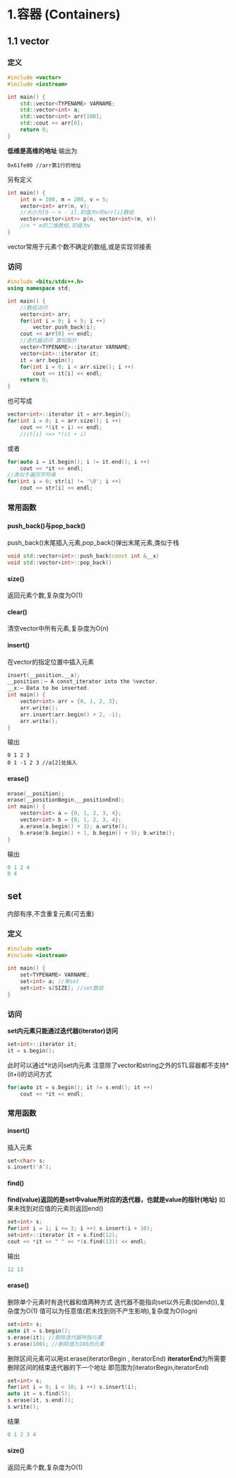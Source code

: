 # 1.容器 (Containers)
## 1.1 vector
### 定义
```cpp
#include <vector>
#include <iostream>

int main() {
	std::vector<TYPENAME> VARNAME;
	std::vector<int> a;
	std::vector<int> arr[100];
	std::cout << arr[0];
	return 0;
}
```
**低维是高维的地址**
输出为
```
0x61fe00 //arr第1行的地址
```
另有定义
```cpp
int main() {
	int n = 100, m = 200, v = 5;
	vector<int> arr(n, v);
	//大小为[0 ~ n - 1],初值为v的arr[i]数组
	vector<vector<int>> p(n, vector<int>(m, v))
	//n * m的二维数组,初值为v
}
```
vector常用于元素个数不确定的数组,或是实现邻接表
### 访问
```cpp
#include <bits/stdc++.h>
using namespace std;

int main() {
	//数组访问
	vector<int> arr;
	for(int i = 0; i < 5; i ++)
		vector.push_back(i);
	cout << arr[0] << endl;
	//迭代器访问 类似指针
	vector<TYPENAME>::iterator VARNAME;
	vector<int>::iterator it;
	it = arr.begin();
	for(int i = 0; i < arr.size(); i ++)
		cout << it[i] << endl;
	return 0;
}
```
也可写成
```cpp
vector<int>::iterator it = arr.begin();
for(int i = 0; i < arr.size(); i ++)
	cout << *(it + i) << endl;
	//it[i] <=> *(it + i)
```
或者
```cpp
for(auto i = it.begin(); i != it.end(); i ++)
	cout << *it << endl;
//类似于遍历字符串
for(int i = 0; str[i] != '\0'; i ++)
	cout << str[i] << endl;
```
### 常用函数
#### push_back()与pop_back()
push_back()末尾插入元素,pop_back()弹出末尾元素,类似于栈
```cpp
void std::vector<int>::push_back(const int &__x)
void std::vector<int>::pop_back()
```
#### size()
返回元素个数,复杂度为O(1)
#### clear()
清空vector中所有元素,复杂度为O(n)
#### insert()
在vector的指定位置中插入元素
```cpp
insert(__position,__x);
__position：– A const_iterator into the %vector.
__x:– Data to be inserted.
int main() {
	vector<int> arr = {0, 1, 2, 3};
	arr.write();
	arr.insert(arr.begin() + 2, -1);
	arr.write();
}
```
输出
```
0 1 2 3
0 1 -1 2 3 //a[2]处插入
```
#### erase()
```cpp
erase(__position);
erase(__positionBegin,__positionEnd);
int main() {
	vector<int> a = {0, 1, 2, 3, 4};
	vector<int> b = {0, 1, 2, 3, 4};
	a.erase(a.begin() + 3); a.write();
	b.erase(b.begin() + 1, b.begin() + 3); b.write();
}
```
输出
```cpp
0 1 2 4
0 4
```
## set
内部有序,不含重复元素(可去重)
### 定义
```cpp
#include <set>
#include <iostream>

int main() {
	set<TYPENAME> VARNAME;
	set<int> a; //单set
	set<int> s[SIZE]; //set数组
}
```
### 访问
**set内元素只能通过迭代器(iterator)访问**
```cpp
set<int>::iterator it;
it = s.begin();
```
此时可以通过\*it访问set内元素
注意除了vector和string之外的STL容器都不支持*(it+i)的访问方式
```cpp
for(auto it = s.begin(); it != s.end(); it ++)
	cout << *it << endl;
```
### 常用函数
#### insert()
插入元素
```cpp
set<char> s;
s.insert('A');
```
#### find()
**find(value)返回的是set中value所对应的迭代器，也就是value的指针(地址)**
如果未找到对应值的元素则返回end()
```cpp
set<int> s;
for(int i = 1; i <= 3; i ++) s.insert(i + 10);
set<int>::iterator it = s.find(12);
cout << *it << " " << *(s.find(13)) << endl;
```
输出
```cpp
12 13
```
#### erase()
删除单个元素时有迭代器和值两种方式
迭代器不能指向set以外元素(如end()),复杂度为O(1)
值可以为任意值(若未找到则不产生影响),复杂度为O(logn)
```cpp
set<int> s; 
auto it = s.begin();
s.erase(it); //删除迭代器所指元素
s.erase(100); //删除值为100的元素
```
删除区间元素可以用st.erase(iteratorBegin , iteratorEnd)
**iteratorEnd**为所需要删除区间的结束迭代器的下一个地址
即范围为\[iteratorBegin,iteratorEnd\)
```cpp
set<int> s;
for(int i = 0; i < 10; i ++) s.insert(i);
auto it = s.find(5);
s.erase(it, s.end());
s.write();
```
结果
```cpp
0 1 2 3 4
```
#### size()
返回元素个数,复杂度为O(1)